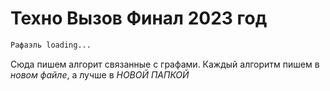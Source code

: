 # Техно Вызов Финал 2023 год
```python
Рафаэль loading...
```
Сюда пишем алгорит связанные с графами.
Каждый алгоритм пишем в *новом файле*, а лучше в *НОВОЙ ПАПКОЙ*
